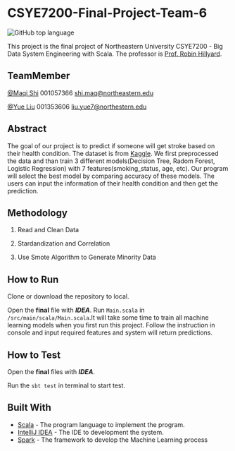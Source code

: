 # CSYE7200-Final-Project-Team-6
![GitHub top language](https://img.shields.io/github/languages/top/MAQI-SHI/CSYE-7200-Final-Project-Team-6.svg)

This project is the final project of Northeastern University CSYE7200 - Big Data System Engineering with Scala. The professor is [Prof. Robin Hillyard](https://github.com/rchillyard).

## TeamMember

[@Maqi Shi](https://github.com/MAQI-SHI) 001057366 shi.maq@northeastern.edu

[@Yue Liu](https://github.com/YL-Hurry) 001353606 liu.yue7@northestern.edu

## Abstract

The goal of our project is to predict if someone will get stroke based on their health condition. The dataset is from [Kaggle](https://www.kaggle.com/lirilkumaramal/heart-stroke). We first preprocessed the data and than train 3 different models(Decision Tree, Radom Forest, Logistic Regression) with 7 features(smoking_status, age, etc). Our program will select the best model by comparing accuracy of these models. The users can input the information of their health condition and then get the prediction.

## Methodology

1. Read and Clean Data

2. Stardandization and Correlation

2. Use Smote Algorithm to Generate Minority Data

## How to Run

Clone or download the repository to local.

Open the **final** file with ***IDEA***. Run ```Main.scala``` in ```/src/main/scala/Main.scala```.It will take some time to train all machine learning models when you first run this project. Follow the instruction in console and input required features and system will return predictions.


## How to Test

Open the **final** files with ***IDEA***.

Run the ```sbt test``` in terminal to start test.

## Built With

* [Scala](https://www.scala-lang.org/) - The program language to implement the program.
* [IntelliJ IDEA](https://www.jetbrains.com/idea/) - The IDE to development the system.
* [Spark](https://databricks.com/spark/about) - The framework to develop the Machine Learning process
